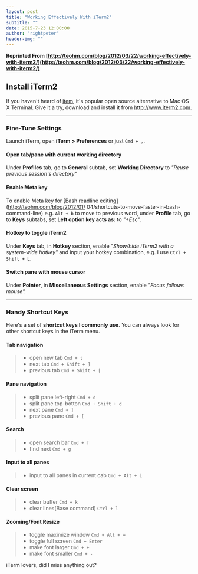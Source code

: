```yaml
---
layout: post
title: "Working Effectively With iTerm2"
subtitle: ""
date: 2015-7-23 12:00:00
author: "rightpeter"
header-img: ""
---
```


**Reprinted From [http://teohm.com/blog/2012/03/22/working-effectively-with-iterm2/](http://teohm.com/blog/2012/03/22/working-effectively-with-iterm2/)**

## Install iTerm2

If you haven't heard of [item](http://www.iterm2.com/), it's popular open
source alternative to Mac OS X Terminal. Give it a try, download and install it
from http://www.iterm2.com.

- - - -

### Fine-Tune Settings

Launch iTerm, open **iTerm > Preferences** or just `Cmd + ,`.

#### Open tab/pane with current working directory

Under **Profiles** tab, go to **General** subtab, set **Working Directory** to
_"Reuse previous session's directory"_

#### Enable Meta key

To enable Meta key for [Bash readline editing](http://teohm.com/blog/2012/01/
04/shortcuts-to-move-faster-in-bash-command-line) e.g. `Alt + b` to move to
previous word, under **Profile** tab, go to **Keys** subtabs, set **Left option
key acts as:** to _"+Esc"_.

#### Hotkey to toggle iTerm2

Under **Keys** tab, in **Hotkey** section, enable _"Show/hide iTerm2 with a
system-wide hotkey"_ and input your hotkey combination, e.g. I use `Ctrl +
Shift + L`.

#### Switch pane with mouse cursor

Under **Pointer**, in **Miscellaneous Settings** section, enable _"Focus
follows mouse"._

- - - -

### Handy Shortcut Keys

Here's a set of **shortcut keys I commonly use**. You can always look for other
shortcut keys in the iTerm menu.

#### Tab navigation

>* open new tab `Cmd + t`
>* next tab `Cmd + Shift + ]`
>* previous tab `Cmd + Shift + [`

#### Pane navigation

>* split pane left-right `Cmd + d`
>* split pane top-botton `Cmd + Shift + d`
>* next pane `Cmd + ]`
>* previous pane `Cmd + [`

#### Search

>* open search bar `Cmd + f`
>* find next `Cmd + g`

#### Input to all panes

>* input to all panes in current cab `Cmd + Alt + i`

#### Clear screen

>* clear buffer `Cmd + k`
>* clear lines(Base command) `Ctrl + l`

#### Zooming/Font Resize

>* toggle maximize window `Cmd + Alt + =`
>* toggle full screen `Cmd + Enter`
>* make font larger `Cmd + +`
>* make font smaller `Cmd + -`

iTerm lovers, did I miss anything out?
